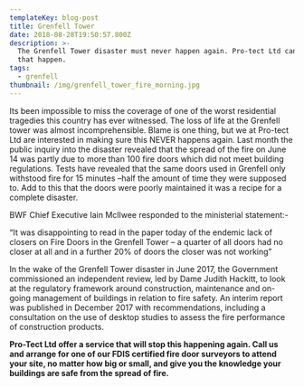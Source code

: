 ```yaml
---
templateKey: blog-post
title: Grenfell Tower
date: 2018-08-28T19:50:57.800Z
description: >-
  The Grenfell Tower disaster must never happen again. Pro-tect Ltd can help
  that happen.
tags:
  - grenfell
thumbnail: /img/grenfell_tower_fire_morning.jpg
---
```

Its been impossible to miss the coverage of one of the worst residential tragedies this country has ever witnessed. The loss of life at the Grenfell tower was almost incomprehensible. Blame is one thing, but we at Pro-tect Ltd are interested in making sure this NEVER happens again. Last month the public inquiry into the disaster revealed that the spread of the fire on June 14 was partly due to more than 100 fire doors which did not meet building regulations. Tests have revealed that the same doors used in Grenfell only withstood fire for 15 minutes –half the amount of time they were supposed to. Add to this that the doors were poorly maintained it was a recipe for a complete disaster.

BWF Chief Executive Iain McIlwee responded to the ministerial statement:-

“It was disappointing to read in the paper today of the endemic lack of closers on Fire Doors in the Grenfell Tower – a quarter of all doors had no closer at all and in a further 20% of doors the closer was not working”

In the wake of the Grenfell Tower disaster in June 2017, the Government commissioned an independent review, led by Dame Judith Hackitt, to look at the regulatory framework around construction, maintenance and on-going management of buildings in relation to fire safety. An interim report was published in December 2017 with recommendations, including a consultation on the use of desktop studies to assess the fire performance of construction products.

**Pro-Tect Ltd offer a service that will stop this happening again. Call us and arrange for one of our FDIS certified fire door surveyors to attend your site, no matter how big or small, and give you the knowledge your buildings are safe from the spread of fire.**

